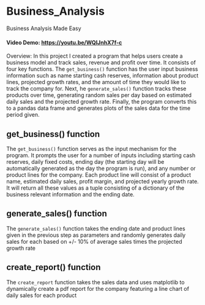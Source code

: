 # Business_Analysis
Business Analysis Made Easy

#### Video Demo:  https://youtu.be/WQIJnhX7f-c

Overview: In this project I created a program that helps users create a business model and track sales, revenue and profit over time. It consists of four key functions. The `get_business()` function has the user input business information such as name starting cash reserves, information about product lines, projected growth rates, and the amount of time they would like to track the company for. Next, he `generate_sales()` function tracks these products over time, generating random sales per day based on estimated daily sales and the projected growth rate. Finally, the program converts this to a pandas data frame and generates plots of the sales data for the time period given.

## get_business() function

The `get_business()` function serves as the input mechanism for the program. It prompts the user for a number of inputs including starting cash reserves, daily fixed costs, ending day (the starting day will be automatically generated as the day the program is run), and any number or product lines for the company. Each product line will consist of a product name, estimated daily sales, profit margin, and projected yearly growth rate. It will return all these values as a tuple consisting of a dictionary of the business relevant information and the ending date.

## generate_sales() function

The `generate_sales()` function takes the ending date and product lines given in the previous step as parameters and randomly generates daily sales for each based on +/- 10% of average sales times the projected growth rate

## create_report() function

The `create_report` function takes the sales data and uses matplotlib to dynamically create a pdf report for the company featuring a line chart of daily sales for each product

